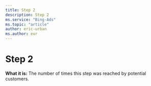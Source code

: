 ```yaml
---
title: Step 2
description: Step 2
ms.service: "Bing-Ads"
ms.topic: "article"
author: eric-urban
ms.author: eur
---
```


# Step 2

**What it is:**     The number of times this step was reached by potential customers.


